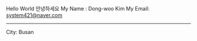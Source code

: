 Hello World
안녕하세요
My Name : Dong-woo Kim
My Email: system421@naver.com
**********************************
City: Busan